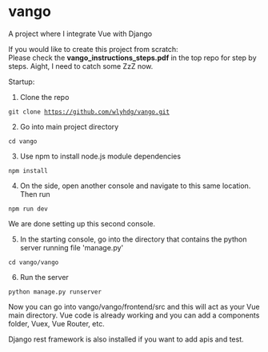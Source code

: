 # vango
A project where I integrate Vue with Django

If you would like to create this project from scratch:
<br />Please check the <b>vango_instructions_steps.pdf</b> in the top repo for step by steps. Aight, I need to catch some ZzZ now.

Startup:

1. Clone the repo

<code>git clone https://github.com/wlyhdg/vango.git</code>

2. Go into main project directory

<code>cd vango</code>

3. Use npm to install node.js module dependencies 

<code>npm install</code>

4. On the side, open another console and navigate to this same location. Then run

<code>npm run dev</code>

We are done setting up this second console.

5. In the starting console, go into the directory that contains the python server running file 'manage.py'

<code>cd vango/vango</code>

6. Run the server 

<code>python manage.py runserver</code>

Now you can go into vango/vango/frontend/src and this will act as your Vue main directory. Vue code is already working and you can add a components folder, Vuex, Vue Router, etc.

Django rest framework is also installed if you want to add apis and test.
